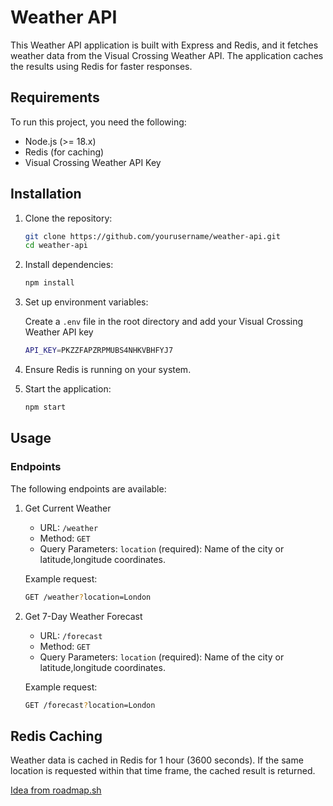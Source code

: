 # Weather API

This Weather API application is built with Express and Redis, and it fetches weather data from the Visual Crossing Weather API. The application caches the results using Redis for faster responses.

## Requirements

To run this project, you need the following:

- Node.js (>= 18.x)
- Redis (for caching)
- Visual Crossing Weather API Key

## Installation

1. Clone the repository:

   ```bash
   git clone https://github.com/yourusername/weather-api.git
   cd weather-api
   ```

2. Install dependencies:

   ```bash
   npm install
   ```

3. Set up environment variables:

   Create a `.env` file in the root directory and add your Visual Crossing Weather API key

   ```bash
   API_KEY=PKZZFAPZRPMUBS4NHKVBHFYJ7
   ```

4. Ensure Redis is running on your system.

5. Start the application:

   ```bash
   npm start
   ```

## Usage

### Endpoints

The following endpoints are available:

1. Get Current Weather

   - URL: `/weather`
   - Method: `GET`
   - Query Parameters: `location` (required): Name of the city or latitude,longitude coordinates.

   Example request:

   ```bash
   GET /weather?location=London
   ```

2. Get 7-Day Weather Forecast

   - URL: `/forecast`
   - Method: `GET`
   - Query Parameters: `location` (required): Name of the city or latitude,longitude coordinates.

   Example request:

   ```bash
   GET /forecast?location=London
   ```

## Redis Caching

Weather data is cached in Redis for 1 hour (3600 seconds). If the same location is requested within that time frame, the cached result is returned.

[Idea from roadmap.sh](https://roadmap.sh/projects/weather-api-wrapper-service)
